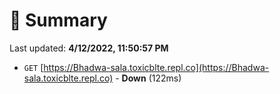 # 📖 Summary
Last updated: **4/12/2022, 11:50:57 PM**

- `GET` [https://Bhadwa-sala.toxicblte.repl.co](https://Bhadwa-sala.toxicblte.repl.co) - **Down** (122ms)
